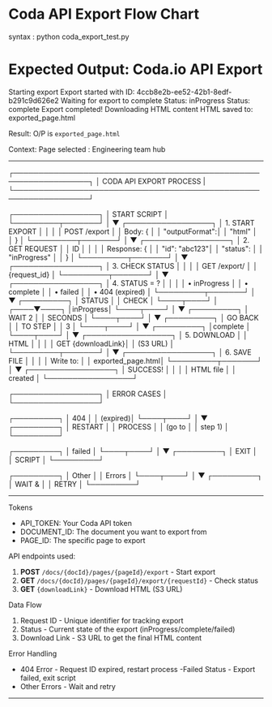 
# Coda API Export Flow Chart

syntax : python coda_export_test.py

Expected Output:
Coda.io API Export
==============================
Starting export
Export started with ID: 4ccb8e2b-ee52-42b1-8edf-b291c9d626e2
Waiting for export to complete
Status: inProgress
Status: complete
Export completed!
Downloading HTML content
HTML saved to: exported_page.html


Result:
O/P is `exported_page.html` 

Context:
Page selected : Engineering team hub
________________________________________________________________________________________________________________________

┌─────────────────────────────────────────────────────────────────┐
│                    CODA API EXPORT PROCESS                      |  
└─────────────────────────────────────────────────────────────────┘

┌─────────────────┐
│   START SCRIPT  │
└─────────┬───────┘
          │
          ▼
┌─────────────────┐
│ 1. START EXPORT │
│                 │
│ POST /export    │
│ Body: {         │
│  "outputFormat":│
│   "html"        │
│ }               │
└─────────┬───────┘
          │
          ▼
┌─────────────────┐
│ 2. GET REQUEST  │
│      ID         │
│                 │
│ Response: {     │
│   "id": "abc123"│
│   "status":     │
│   "inProgress"  │
│ }               │
└─────────┬───────┘
          │
          ▼
┌─────────────────┐
│ 3. CHECK STATUS │
│                 │
│ GET /export/    │
│ {request_id}    │
└─────────┬───────┘
          │
          ▼
┌─────────────────┐
│ 4. STATUS = ?   │
│                 │
│ • inProgress    │
│ • complete      │
│ • failed        │
│ • 404 (expired) │
└─────────┬───────┘
          │
          ▼
    ┌─────────┐
    │ STATUS  │
    │ CHECK   │
    └────┬────┘
         │
    ┌────▼────┐
    │inProgress│
    └────┬────┘
         │
         ▼
    ┌─────────┐
    │ WAIT 2  │
    │ SECONDS │
    └────┬────┘
         │
         ▼
    ┌─────────┐
    │ GO BACK │
    │ TO STEP │
    │    3    │
    └────┬────┘
         │
         ▼
    ┌─────────┐
    │complete │
    └────┬────┘
         │
         ▼
┌─────────────────┐
│ 5. DOWNLOAD     │
│    HTML         │
│                 │
│ GET {downloadLink}│
│ (S3 URL)        │
└─────────┬───────┘
          │
          ▼
┌─────────────────┐
│ 6. SAVE FILE    │
│                 │
│ Write to:       │
│ exported_page.html│
└─────────┬───────┘
          │
          ▼
┌─────────────────┐
│   SUCCESS!      │
│                 │
│ HTML file       │
│ created         │
└─────────────────┘

┌─────────────────┐
│    ERROR CASES  │
└─────────────────┘

┌─────────┐
│ 404     │
│ (expired)│
└────┬────┘
     │
     ▼
┌─────────┐
│ RESTART │
│ PROCESS │
│ (go to  │
│ step 1) │
└─────────┘

┌─────────┐
│ failed  │
└────┬────┘
     │
     ▼
┌─────────┐
│ EXIT    │
│ SCRIPT  │
└─────────┘

┌─────────┐
│ Other   │
│ Errors  │
└────┬────┘
     │
     ▼
┌─────────┐
│ WAIT &  │
│ RETRY   │
└─────────┘
______________________________________________________________________________


Tokens
- API_TOKEN: Your Coda API token
- DOCUMENT_ID: The document you want to export from
- PAGE_ID: The specific page to export

API endpoints used:
1. **POST** `/docs/{docId}/pages/{pageId}/export` - Start export
2. **GET** `/docs/{docId}/pages/{pageId}/export/{requestId}` - Check status
3. **GET** `{downloadLink}` - Download HTML (S3 URL)

Data Flow
1. Request ID - Unique identifier for tracking export
2. Status - Current state of the export (inProgress/complete/failed)
3. Download Link - S3 URL to get the final HTML content

Error Handling
- 404 Error - Request ID expired, restart process
-Failed Status - Export failed, exit script
- Other Errors - Wait and retry

______________________________________________________________________________